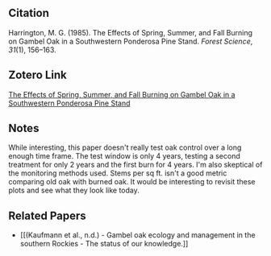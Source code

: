 ## Citation
Harrington, M. G. (1985). The Effects of Spring, Summer, and Fall Burning on Gambel Oak in a Southwestern Ponderosa Pine Stand. _Forest Science_, _31_(1), 156–163.

## Zotero Link
[The Effects of Spring, Summer, and Fall Burning on Gambel Oak in a Southwestern Ponderosa Pine Stand](zotero://select/library/items/9KU92FAS)

## Notes

While interesting, this paper doesn't really test oak control over a long enough time frame.  The test window is only 4 years, testing a second treatment for only 2 years and the first burn for 4 years.  I'm also skeptical of the monitoring methods used.  Stems per sq ft. isn't a good metric comparing old oak with burned oak. It would be interesting to revisit these plots and see what they look like today. 
## Related Papers
* [[(Kaufmann et al., n.d.) - Gambel oak ecology and management in the southern Rockies - The status of our knowledge.]]